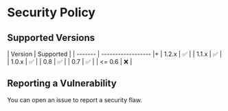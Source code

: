 # Security Policy

## Supported Versions

| Version | Supported          |
| ------- | ------------------ |+
| 1.2.x   | :white_check_mark: |
| 1.1.x   | :white_check_mark: |
| 1.0.x   | :white_check_mark: |
| 0.8   | :white_check_mark: |
| 0.7   | :white_check_mark: |
| <= 0.6   | :x:                |

## Reporting a Vulnerability

You can open an issue to report a security flaw.
